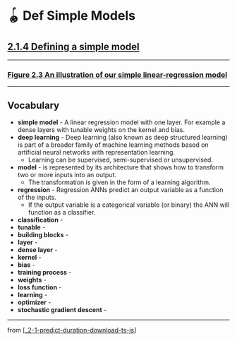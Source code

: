# 🪀 Def Simple Models

## [**2.1.4** Defining a simple model](https://livebook.manning.com/book/deep-learning-with-javascript/chapter-2/34)

---

### [**Figure 2.3** An illustration of our simple linear-regression model](https://livebook.manning.com/book/deep-learning-with-javascript/chapter-2/ch02fig03)

---

## **Vocabulary**

- **simple model** - A linear regression model with one layer. For example a dense layers with tunable weights on the kernel and bias.
- **deep learning** - Deep learning (also known as deep structured learning) is part of a broader family of machine learning methods based on artificial neural networks with representation learning.
  - Learning can be supervised, semi-supervised or unsupervised.
- **model** - is represented by its architecture that shows how to transform two or more inputs into an output.
  - The transformation is given in the form of a learning algorithm.
- **regression** - Regression ANNs predict an output variable as a function of the inputs.
  - If the output variable is a categorical variable (or binary) the ANN will function as a classifier.
- **classification** -
- **tunable** -
- **building blocks** -
- **layer** -
- **dense layer** -
- **kernel** -
- **bias** -
- **training process** -
- **weights** -
- **loss function** -
- **learning** -
- **optimizer** -
- **stochastic gradient descent** -

---

from [[_2-1-predict-duration-download-ts-js]]

[//begin]: # "Autogenerated link references for markdown compatibility"
[_2-1-predict-duration-download-ts-js]: _2-1-predict-duration-download-ts-js.md "🪀 Predict TF.js Download"
[//end]: # "Autogenerated link references"
